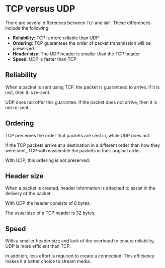 # TCP versus UDP

There are several differences between `TCP` and `UDP`. These differences include the following:

- **Reliability**: TCP is more reliable than UDP
- **Ordering**: TCP guarantees the order of packet transmission will be preserved
- **Header size**: The UDP header is smaller than the TCP header
- **Speed**: UDP is faster than TCP

## Reliability

When a packet is sent using TCP, the packet is guaranteed to arrive. If it is lost, then it is re-sent. 

UDP does not offer this guarantee. If the packet does not arrive, then it is not re-sent.

## Ordering

TCP preserves the order that packets are sent in, while UDP does not. 

If the TCP packets arrive at a destination in a different order than how they were sent, TCP will reassemble the packets in their original order. 

With UDP, this ordering is not preserved.

## Header size

When a packet is created, header information is attached to assist in the delivery of the packet. 

With UDP the header consists of 8 bytes. 

The usual size of a TCP header is 32 bytes.

## Speed

With a smaller header size and lack of the overhead to ensure reliability, UDP is more efficient than TCP. 

In addition, less effort is required to create a connection. This efficiency makes it a better choice to stream media.


